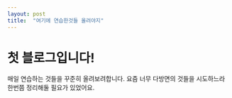 ```yaml
---
layout: post
title:  "여기에 연습한것들 올려야지"
---
```


# 첫 블로그입니다!
매일 연습하는 것들을 꾸준히 올려보려합니다. 요즘 너무 다방면의 것들을 시도하느라 한번쯤 정리해둘 필요가 있었어요.
